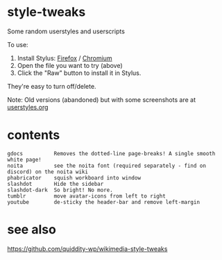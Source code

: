 # style-tweaks

Some random userstyles and userscripts

To use: 
1. Install Stylus: [Firefox](https://addons.mozilla.org/en-US/firefox/addon/styl-us/) / [Chromium](https://chrome.google.com/webstore/detail/stylus/clngdbkpkpeebahjckkjfobafhncgmne/)
2. Open the file you want to try (above) 
3. Click the "Raw" button to install it in Stylus. 

They're easy to turn off/delete.

Note:  Old versions (abandoned) but with some screenshots are at [userstyles.org](https://userstyles.org/users/302314)

# contents

	gdocs          Removes the dotted-line page-breaks! A single smooth white page!
	noita          see the noita font (required separately - find on discord) on the noita wiki
	phabricator    squish workboard into window  
	slashdot       Hide the sidebar 
	slashdot-dark  So bright! No more.
	tumblr         move avatar-icons from left to right 	 
	youtube        de-sticky the header-bar and remove left-margin 

# see also
https://github.com/quiddity-wp/wikimedia-style-tweaks
